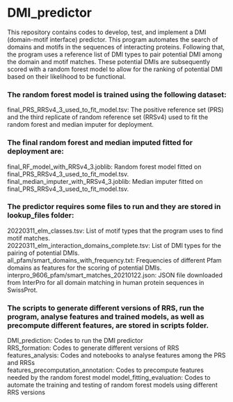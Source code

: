 # DMI_predictor
This repository contains codes to develop, test, and implement a DMI (domain-motif interface) predictor. This program automates the search of domains and motifs in the sequences of interacting proteins. Following that, the program uses a reference list of DMI types to pair potential DMI among the domain and motif matches. These potential DMIs are subsequently scored with a random forest model to allow for the ranking of potential DMI based on their likelihood to be functional.

### The random forest model is trained using the following dataset:
final_PRS_RRSv4_3_used_to_fit_model.tsv: The positive reference set (PRS) and the third replicate of random reference set (RRSv4) used to fit the random forest and median imputer for deployment.

### The final random forest and median imputed fitted for deployment are:
final_RF_model_with_RRSv4_3.joblib: Random forest model fitted on final_PRS_RRSv4_3_used_to_fit_model.tsv.\
final_median_imputer_with_RRSv4_3.joblib: Median imputer fitted on final_PRS_RRSv4_3_used_to_fit_model.tsv.

### The predictor requires some files to run and they are stored in lookup_files folder:
20220311_elm_classes.tsv: List of motif types that the program uses to find motif matches.\
20220311_elm_interaction_domains_complete.tsv: List of DMI types for the pairing of potential DMIs.\
all_pfam/smart_domains_with_frequency.txt: Frequencies of different Pfam domains as features for the scoring of potential DMIs.\
interpro_9606_pfam/smart_matches_20210122.json: JSON file downloaded from InterPro for all domain matching in human protein sequences in SwissProt.

### The scripts to generate different versions of RRS, run the program, analyse features and trained models, as well as precompute different features, are stored in scripts folder.
DMI_prediction: Codes to run the DMI predictor\
RRS_formation: Codes to generate different versions of RRS\
features_analysis: Codes and notebooks to analyse features among the PRS and RRSs\
features_precomputation_annotation: Codes to precompute features needed by the random forest model
model_fitting_evaluation: Codes to automate the training and testing of random forest models using different RRS versions